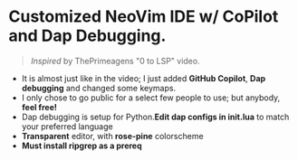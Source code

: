 # Customized NeoVim IDE w/ CoPilot and Dap Debugging.
> *Inspired* by ThePrimeagens "0 to LSP" video.

* It is almost just like in the video; I just added **GitHub Copilot**, **Dap debugging** and changed some keymaps.
* I only chose to go public for a select few people to use; but anybody, **feel free!**
* Dap debugging is setup for Python.**Edit dap configs in init.lua** to match your preferred language
* **Transparent** editor, with **rose-pine** colorscheme 
* **Must install ripgrep as a prereq**

